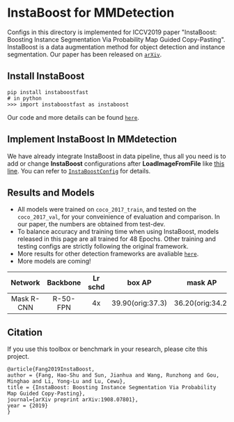 # InstaBoost for MMDetection

Configs in this directory is implemented for ICCV2019 paper "InstaBoost: Boosting Instance Segmentation Via Probability Map Guided Copy-Pasting". InstaBoost is a data augmentation method for object detection and instance segmentation. Our paper has been released on [`arXiv`](https://arxiv.org/abs/1908.07801).

## Install InstaBoost
```
pip install instaboostfast
# in python
>>> import instaboostfast as instaboost
```

Our code and more details can be found [`here`](https://github.com/GothicAi/Instaboost).

## Implement InstaBoost In MMdetection

We have already integrate InstaBoost in data pipeline, thus all you need is to add or change **InstaBoost** configurations after **LoadImageFromFile** like [this line](mask_rcnn_r50_fpn_instaboost_4x.py#L121). You can refer to [`InstaBoostConfig`](https://github.com/GothicAi/InstaBoost-pypi#instaboostconfig) for details.

## Results and Models

 - All models were trained on `coco_2017_train`, and tested on the `coco_2017_val`, for your conveinience of evaluation and comparison. In our paper, the numbers are obtained from test-dev.
 - To balance accuracy and training time when using InstaBoost, models released in this page are all trained for 48 Epochs. Other training and testing configs are strictly following the original framework. 
 - More results for other detection frameworks are avaliable [`here`](https://github.com/GothicAi/Instaboost).
 - More models are coming!

|     Network     |       Backbone       | Lr schd |      box AP       |      mask AP       |      Download       |
| :-------------: |      :--------:      | :-----: |      :----:       |      :-----:       | :-----------------: |
|    Mask R-CNN   |       R-50-FPN       |   4x    |  39.90(orig:37.3)  |  36.20(orig:34.2)   |[Baidu]() / [Google]()|

## Citation

If you use this toolbox or benchmark in your research, please cite this project.

```
@article{Fang2019InstaBoost,
author = {Fang, Hao-Shu and Sun, Jianhua and Wang, Runzhong and Gou, Minghao and Li, Yong-Lu and Lu, Cewu},
title = {InstaBoost: Boosting Instance Segmentation Via Probability Map Guided Copy-Pasting},
journal={arXiv preprint arXiv:1908.07801},
year = {2019}
}
```
